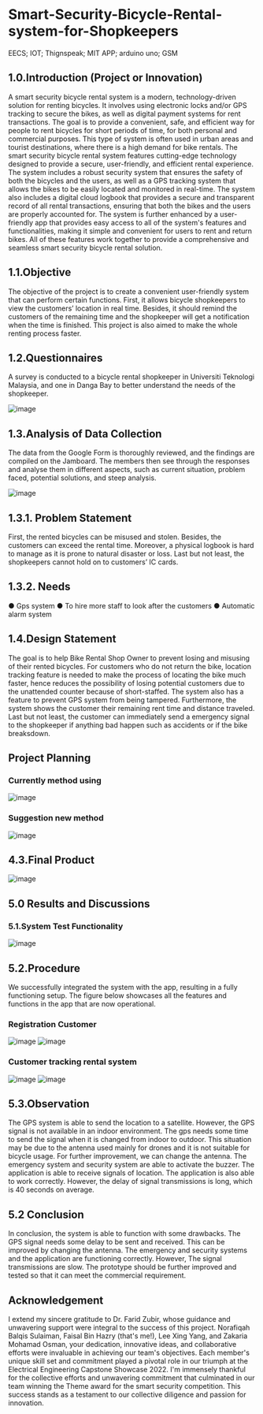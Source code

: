 # Smart-Security-Bicycle-Rental-system-for-Shopkeepers
EECS; IOT; Thignspeak; MIT APP; arduino uno; GSM

## 1.0.Introduction (Project or Innovation)
A smart security bicycle rental system is a modern, technology-driven solution for renting bicycles. It involves using electronic locks and/or GPS tracking to secure the bikes, as well as digital payment systems for rent transactions. The goal is to provide a convenient, safe, and efficient way for people to rent bicycles for short periods of time, for both personal and commercial purposes. This type of system is often used in urban areas and tourist destinations, where there is a high demand for bike rentals. 
 The smart security bicycle rental system features cutting-edge technology designed to provide a secure, user-friendly, and efficient rental experience. The system includes a robust security system that ensures the safety of both the bicycles and the users, as well as a GPS tracking system that allows the bikes to be easily located and monitored in real-time. The system also includes a digital cloud logbook that provides a secure and transparent record of all rental transactions, ensuring that both the bikes and the users are properly accounted for. The system is further enhanced by a user-friendly app that provides easy access to all of the system's features and functionalities, making it simple and convenient for users to rent and return bikes. All of these features work together to provide a comprehensive and seamless smart security bicycle rental solution.

 ## 1.1.Objective
 The objective of the project is to create a convenient user-friendly system that can perform certain functions. First, it allows bicycle shopkeepers to view the customers’ location in real time. Besides, it should remind the customers of the remaining time and the shopkeeper will get a notification when the time is finished. This project is also aimed to make the whole renting process faster.

 ## 1.2.Questionnaires
 A survey is conducted to a bicycle rental shopkeeper in Universiti Teknologi Malaysia, and one in Danga Bay to better understand the needs of the shopkeeper.
 
 ![image](https://github.com/faisalhazry/Smart-Security-Bicycle-Rental-system-for-Shopkeepers/assets/121289405/2bbb4a22-4dad-408c-b423-a1015d5c0861)
 

## 1.3.Analysis of Data Collection
The data from the Google Form is thoroughly reviewed, and the findings are compiled on the Jamboard. The members then see through the responses and analyse them in different aspects, such as current situation, problem faced, potential solutions, and steep analysis.

![image](https://github.com/faisalhazry/Smart-Security-Bicycle-Rental-system-for-Shopkeepers/assets/121289405/c9899c74-f17c-4a49-9c11-f6da06a9c6a2)


## 1.3.1. Problem Statement
First, the rented bicycles can be misused and stolen. Besides, the customers can exceed the rental time. Moreover, a physical logbook is hard to manage as it is prone to natural disaster or loss. Last but not least, the shopkeepers cannot hold on to customers’ IC cards.

## 1.3.2. Needs
● Gps system
● To hire more staff to look after the customers
● Automatic alarm system

## 1.4.Design Statement
The goal is to help Bike Rental Shop Owner to prevent losing and misusing of their rented bicycles. For customers who do not return the bike, location tracking feature is needed to make the process of locating the bike much faster, hence reduces the possibility of losing potential customers due to the unattended counter because of short-staffed. The system also has a feature to prevent GPS system from being tampered. Furthermore, the system shows the customer their remaining rent time and distance traveled. Last but not least, the customer can immediately send a emergency signal to the shopkeeper if anything bad happen such as accidents or if the bike breaksdown.

## Project Planning
### Currently method using

![image](https://github.com/faisalhazry/Smart-Security-Bicycle-Rental-system-for-Shopkeepers/assets/121289405/27cab020-b479-4c01-851a-73bf125bb443)

### Suggestion new method

![image](https://github.com/faisalhazry/Smart-Security-Bicycle-Rental-system-for-Shopkeepers/assets/121289405/9150283a-f767-4c8b-a121-af55b5fc37df)

## 4.3.Final Product

![image](https://github.com/faisalhazry/Smart-Security-Bicycle-Rental-system-for-Shopkeepers/assets/121289405/6d9552cf-c7ad-48e3-8148-4e8bfa712f47)

## 5.0 Results and Discussions
### 5.1.System Test Functionality

![image](https://github.com/faisalhazry/Smart-Security-Bicycle-Rental-system-for-Shopkeepers/assets/121289405/0ca8678e-f77a-4b7f-8311-2283be54ad0c)

## 5.2.Procedure
We successfully integrated the system with the app, resulting in a fully functioning setup. The figure below showcases all the features and functions in the app that are now operational.

### Registration Customer

![image](https://github.com/faisalhazry/Smart-Security-Bicycle-Rental-system-for-Shopkeepers/assets/121289405/6eec332d-29d1-44dc-9a60-87a0d7cca541)
![image](https://github.com/faisalhazry/Smart-Security-Bicycle-Rental-system-for-Shopkeepers/assets/121289405/b3424139-c463-4944-817b-9c9d27ac727d)

### Customer tracking rental system
![image](https://github.com/faisalhazry/Smart-Security-Bicycle-Rental-system-for-Shopkeepers/assets/121289405/610b35b6-38d1-420b-8a07-69ceb8a7b295)
![image](https://github.com/faisalhazry/Smart-Security-Bicycle-Rental-system-for-Shopkeepers/assets/121289405/9125f19d-757f-431c-9b33-8601456c747c)

## 5.3.Observation
The GPS system is able to send the location to a satellite. However, the GPS signal is not available in an indoor environment. The gps needs some time to send the signal when it is changed from indoor to outdoor. This situation may be due to the antenna used mainly for drones and it is not suitable for bicycle usage. For further improvement, we can change the antenna. The emergency system and security system are able to activate the buzzer. The application is able to receive signals of location. The application is also able to work correctly. However, the delay of signal transmissions is long, which is 40 seconds on average.

## 5.2 Conclusion
In conclusion, the system is able to function with some drawbacks. The GPS signal needs some delay to be sent and received. This can be improved by changing the antenna. The emergency and security systems and the application are functioning correctly. However, The signal transmissions are slow. The prototype should be further improved and tested so that it can meet the commercial requirement.

## Acknowledgement
I extend my sincere gratitude to Dr. Farid Zubir, whose guidance and unwavering support were integral to the success of this project. Norafiqah Balqis Sulaiman, Faisal Bin Hazry (that's me!), Lee Xing Yang, and Zakaria Mohamad Osman, your dedication, innovative ideas, and collaborative efforts were invaluable in achieving our team's objectives. Each member's unique skill set and commitment played a pivotal role in our triumph at the Electrical Engineering Capstone Showcase 2022. I'm immensely thankful for the collective efforts and unwavering commitment that culminated in our team winning the Theme award for the smart security competition. This success stands as a testament to our collective diligence and passion for innovation.








